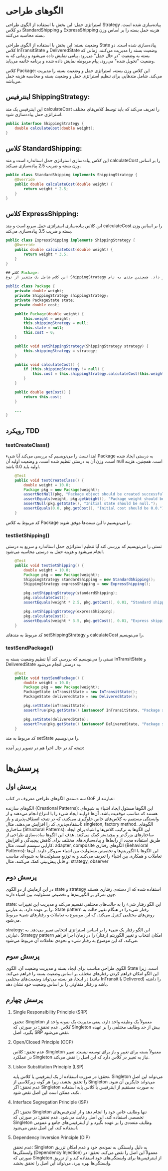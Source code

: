 # الگوهای طراحی

استراتژی حمل:
این بخش با استفاده از الگوی طراحی Strategy پیاده‌سازی شده است.
دو کلاس StandardShipping و ExpressShipping هزینه حمل بسته را بر اساس وزن بسته محاسبه می‌کنند.

وضعیت بسته:
این بخش با استفاده از الگوی طراحی State پیاده‌سازی شده است.
دو کلاس InTransitState و DeliveredState وضعیت بسته را مدیریت می‌کنند. زمانی که بسته به وضعیت "در حال حمل" می‌رود، پیامی نمایش داده می‌شود و زمانی که به وضعیت "تحویل شده" می‌رود، پیام مربوطه نمایش داده شده و برنامه خاتمه می‌یابد.

کلاس Package:
این کلاس وزن بسته، استراتژی حمل و وضعیت بسته را مدیریت می‌کند.
شامل متدهایی برای تنظیم استراتژی حمل و وضعیت بسته و محاسبه هزینه حمل می‌باشد.

## اینترفیس ShippingStrategy:
این اینترفیس یک متد calculateCost را تعریف می‌کند که باید توسط کلاس‌های مختلف استراتژی حمل پیاده‌سازی شود.
```java
public interface ShippingStrategy {
    double calculateCost(double weight);
}

```
## کلاس StandardShipping:
این کلاس پیاده‌سازی استراتژی حمل استاندارد است و متد calculateCost را بر اساس وزن بسته و ضریب 2.5 پیاده‌سازی می‌کند.
```java
public class StandardShipping implements ShippingStrategy {
    @Override
    public double calculateCost(double weight) {
        return weight * 2.5;
    }
}
```

## کلاس ExpressShipping:
این کلاس پیاده‌سازی استراتژی حمل سریع است و متد calculateCost را بر اساس وزن بسته و ضریب 3.5 پیاده‌سازی می‌کند.

```java
public class ExpressShipping implements ShippingStrategy {
    @Override
    public double calculateCost(double weight) {
        return weight * 3.5;
    }
}
```

```java
## کلاس Package:
این کلاس شامل یک متغیر از نوع ShippingStrategy است که با استفاده از آن می‌توان استراتژی حمل را در زمان اجرا تغییر داد. همچنین متدی به نام setShippingStrategy دارد که استراتژی حمل جدید را تنظیم می‌کند و متد calculateCost که هزینه حمل را با استفاده از استراتژی فعلی محاسبه می‌کند.

public class Package {
    private double weight;
    private ShippingStrategy shippingStrategy;
    private PackageState state;
    private double cost;

    public Package(double weight) {
        this.weight = weight;
        this.shippingStrategy = null;
        this.state = null;
        this.cost = 0;
    }

    public void setShippingStrategy(ShippingStrategy strategy) {
        this.shippingStrategy = strategy;
    }

    public void calculateCost() {
        if (this.shippingStrategy != null) {
            this.cost = this.shippingStrategy.calculateCost(this.weight);
        }
    }

    public double getCost() {
        return this.cost;
    }

    ...
}
```

## رویکرد TDD

### testCreateClass()

ابتدا تست را می‌نویسیم که بررسی می‌کند آیا شیء Package به درستی ایجاد شده است، وزن آن به درستی تنظیم شده است، و وضعیت اولیه آن null است. همچنین، هزینه اولیه باید 0.0 باشد.
```java
    @Test
    public void testCreateClass() {
        double weight = 10.0;
        Package pkg = new Package(weight);
        assertNotNull(pkg, "Package object should be created successfully.");
        assertEquals(weight, pkg.getWeight(), "Package weight should be set correctly.");
        assertNull(pkg.getState(), "Initial state should be null.");
        assertEquals(0.0, pkg.getCost(), "Initial cost should be 0.0.");
    }
```
کد مربوط به کلاس Package را می‌نویسیم تا این تست‌ها موفق شوند.

### testSetShipping()
تستی را می‌نویسیم که بررسی کند آیا تنظیم استراتژی حمل استاندارد و سریع به درستی انجام می‌شود و هزینه حمل به درستی محاسبه می‌شود.
```java
    @Test
    public void testSetShipping() {
        double weight = 10.0;
        Package pkg = new Package(weight);
        ShippingStrategy standardShipping = new StandardShipping();
        ShippingStrategy expressShipping = new ExpressShipping();

        pkg.setShippingStrategy(standardShipping);
        pkg.calculateCost();
        assertEquals(weight * 2.5, pkg.getCost(), 0.01, "Standard shipping cost should be calculated correctly.");

        pkg.setShippingStrategy(expressShipping);
        pkg.calculateCost();
        assertEquals(weight * 3.5, pkg.getCost(), 0.01, "Express shipping cost should be calculated correctly.");
    }
```
کد مربوط به متدهای setShippingStrategy و calculateCost را می‌نویسیم. 

### testSendPackage()

تستی را می‌نویسیم که بررسی کند آیا تنظیم وضعیت بسته به InTransitState و DeliveredState به درستی انجام می‌شود.
```java
    @Test
    public void testSendPackage() {
        double weight = 10.0;
        Package pkg = new Package(weight);
        PackageState inTransitState = new InTransitState();
        PackageState deliveredState = new DeliveredState();

        pkg.setState(inTransitState);
        assertTrue(pkg.getState() instanceof InTransitState, "Package state should be InTransitState.");

        pkg.setState(deliveredState);
        assertTrue(pkg.getState() instanceof DeliveredState, "Package state should be DeliveredState.");
    }
```
کد مربوط به متد setState را می‌نویسیم.


نتیجه کد در حال اجرا هم در تصویر زیر آمده:


# پرسش‌ها
## پرسش اول
سه دسته‌ی الگوهای طراحی معروف در کتاب GoF عبارتند از:

الگوهای سازنده (Creational Patterns):
این الگوها مسئول ایجاد اشیاء به شیوه‌ای هستند که مناسب موقعیت باشد. آن‌ها فرایند ایجاد شیء را با انتزاع انجام می‌دهند و از وابستگی مستقیم به کلاس‌های خاص جلوگیری می‌کنند، که در نتیجه انعطاف‌پذیری و باز استفاده‌پذیری کد را افزایش می‌دهند.
مثال: singleton, factory method.
الگوهای ساختاری (Structural Patterns):
این الگوها به ترکیب کلاس‌ها و اشیاء برای ایجاد ساختارهای بزرگ‌تر و پیچیده‌تر کمک می‌کنند. هدف این الگوها ساده‌سازی طراحی از طریق استفاده مجدد از رابط‌ها و پیاده‌سازی‌های مختلف برای کاهش پیچیدگی و افزایش کارایی سیستم است.
مثال: adapter, composite
الگوهای رفتاری (Behavioral Patterns):
این الگوها با الگوریتم‌ها و تخصیص مسئولیت بین اشیاء سروکار دارند. آن‌ها تعاملات و همکاری بین اشیاء را تعریف می‌کنند و به توزیع مسئولیت‌ها به شیوه‌ای مناسب و قابل پیش‌بینی کمک می‌کنند.
مثال: strategy, observer

## پرسش دوم
در این آزمایش از دو الگوی state و strategy استفاده شده که از دسته‌ی رفتاری هستند چون تمرکز بر الگوریتم‌ها و تخصیص مسئولیت بین اشیاء دارند.

state:  این الگو رفتار شیء را به حالت‌های مختلفی تقسیم می‌کند و مدیریت این تغییرات را بر عهده دارد. به عبارتی، State pattern رفتار شیء را در هنگام تغییر حالت به روش‌های مختلفی کنترل می‌کند، که این موضوع به تعاملات و رفتارهای شیء مربوط می‌شود.

strategy: این الگو رفتار یک شیء را بر اساس استراتژی انتخابی تغییر می‌دهد. به عبارتی، Strategy pattern امکان انتخاب و تغییر الگوریتم (رفتار) را در زمان اجرا فراهم می‌کند، که این موضوع به رفتار شیء و نحوه‌ی تعاملات آن مربوط می‌شود.

## پرسش سوم
الگوی طراحی مناسب برای ایجاد بسته و مدیریت وضعیت آن، الگوی State است. زیرا این الگو امکان فراهم کردن رفتارهای مختلف بر اساس وضعیت بسته را فراهم می‌کند. در اینجا، هر بسته می‌تواند وضعیت‌های مختلفی (مانند InTransit یا Delivered) را داشته باشد و رفتار متفاوتی را بر اساس وضعیت خود نشان دهد.


## پرسش چهارم
1. Single Responsibility Principle (SRP)

    تحقق: Singleton معمولاً یک وظیفه واحد دارد، یعنی مدیریت یک نمونه واحد از کلاس.
    عدم تحقق: در صورتی که Singleton بیش از حد وظایف مختلفی را بر عهده بگیرد، اصل SRP نقض می‌شود.

2. Open/Closed Principle (OCP)

    عدم تحقق: کلاس Singleton معمولاً بسته برای تغییر و باز برای توسعه نیست. تغییر در عملکرد Singleton نیاز به تغییر در کلاس دارد که این اصل را نقض می‌کند.

3. Liskov Substitution Principle (LSP)

    تحقق: در صورت استفاده از یک اینترفیس یا کلاس پایه، Singleton می‌تواند این اصل را تحقق بخشد، زیرا هر گونه زیرکلاسی از Singleton می‌تواند جایگزین آن شود.
    عدم تحقق: اگر Singleton به صورت مستقیم از اینترفیس یا کلاس پایه استفاده نکند، ممکن است این اصل نقض شود.

4. Interface Segregation Principle (ISP)

    تحقق: اگر Singleton تنها وظایف خاص خود را انجام دهد و از اینترفیس‌های تخصصی استفاده کند، این اصل رعایت می‌شود.
    عدم تحقق: در صورتی که Singleton وظایف متعددی را بر عهده بگیرد و از اینترفیس‌های جامع و عمومی استفاده کند، این اصل نقض می‌شود.

5. Dependency Inversion Principle (DIP)

    عدم تحقق: Singleton به دلیل وابستگی به نمونه‌ی خود و عدم امکان تزریق وابستگی‌ها (Dependency Injection) معمولاً این اصل را نقض می‌کند.
    تحقق: در صورتی که Singleton از اینترفیس‌ها برای وابستگی‌های خود استفاده کند و از تزریق وابستگی‌ها بهره ببرد، می‌تواند این اصل را تحقق بخشد.
